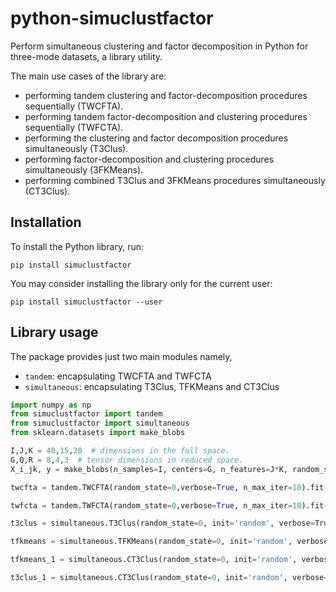 python-simuclustfactor
===============

Perform simultaneous clustering and factor decomposition in Python for 
three-mode datasets, a library utility.

The main use cases of the library are:

-   performing tandem clustering and factor-decomposition procedures sequentially (TWCFTA).
-   performing tandem factor-decomposition and clustering procedures sequentially (TWFCTA).
-   performing the clustering and factor decomposition procedures simultaneously (T3Clus).
-   performing factor-decomposition and clustering procedures simultaneously (3FKMeans).
-   performing combined T3Clus and 3FKMeans procedures simultaneously (CT3Clus).

Installation
------------

To install the Python library, run:

```shell
pip install simuclustfactor
```

You may consider installing the library only for the current user:

```shell
pip install simuclustfactor --user
```

Library usage
-------------

The package provides just two main modules namely,
  - `tandem`: encapsulating TWCFTA and TWFCTA
  - `simultaneous`: encapsulating T3Clus, TFKMeans and CT3Clus

<!-- ```pycon
from simuclustfactor import tandem
from tensor import Unfold

X_i_j_k = [[[1,2,3,8],[9,1,2,3],[0,3,6,3]], [[5,1,9,3],[9,1,4,5],[7,2,0,3]],
...            [[7,5,6,8],[3,6,4,7],[3,9,0,7]], [[7,5,6,1],[3,6,5,7],[9,2,8,1]]]
X_i_jk = Unfold(X_i_j_k, mode=1)
I,J,K = 3,4,4  # dimension of the tensor in the fullspace
G,Q,R = 2,3,1  # dimension of tensor in the reduced space
twcfta_res = TWCFTA().fit(X_i_jk=X_i_jk, full_tensor_shape=(I,J,K), reduced_tensor_shape=(G,Q,R))
``` -->

```python
import numpy as np
from simuclustfactor import tandem
from simuclustfactor import simultaneous
from sklearn.datasets import make_blobs

I,J,K = 40,15,20  # dimensions in the full space.
G,Q,R = 8,4,3  # tensor dimensions in reduced space.  
X_i_jk, y = make_blobs(n_samples=I, centers=G, n_features=J*K, random_state=0)  # generate dataset

twcfta = tandem.TWCFTA(random_state=0,verbose=True, n_max_iter=10).fit(X_i_jk, full_tensor_shape=(I,J,K), reduced_tensor_shape=(G,Q,R))

twfcta = tandem.TWFCTA(random_state=0,verbose=True, n_max_iter=10).fit(X_i_jk, full_tensor_shape=(I,J,K), reduced_tensor_shape=(G,Q,R))

t3clus = simultaneous.T3Clus(random_state=0, init='random', verbose=True, n_max_iter=10).fit(X_i_jk, full_tensor_shape=(I,J,K), reduced_tensor_shape=(G,Q,R))

tfkmeans = simultaneous.TFKMeans(random_state=0, init='random', verbose=True, n_max_iter=10).fit(X_i_jk, full_tensor_shape=(I,J,K), reduced_tensor_shape=(G,Q,R))

tfkmeans_1 = simultaneous.CT3Clus(random_state=0, init='random', verbose=True, n_max_iter=10).fit(X_i_jk, full_tensor_shape=(I,J,K), reduced_tensor_shape=(G,Q,R), alpha=0)

t3clus_1 = simultaneous.CT3Clus(random_state=0, init='random', verbose=True, n_max_iter=10).fit(X_i_jk, full_tensor_shape=(I,J,K), reduced_tensor_shape=(G,Q,R), alpha=1)
```
